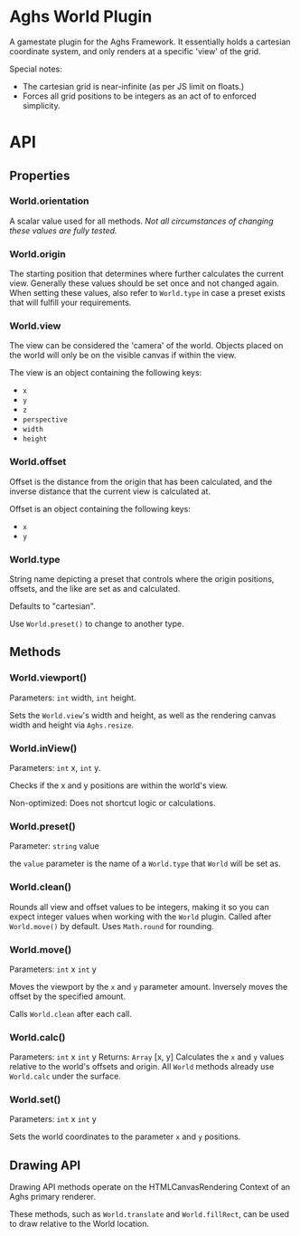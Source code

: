 
# Aghs World Plugin

A gamestate plugin for the Aghs Framework.
It essentially holds a cartesian coordinate system, and only renders at a specific 'view' of the grid.

Special notes:

- The cartesian grid is near-infinite (as per JS limit on floats.)
- Forces all grid positions to be integers as an act of to enforced simplicity.

# API

## Properties

### World.orientation

A scalar value used for all methods.
_Not all circumstances of changing these values are fully tested._

### World.origin

The starting position that determines where further calculates the current view. Generally these values should be set once and not changed again.
When setting these values, also refer to `World.type` in case a preset exists that will fulfill your requirements.

### World.view

The view can be considered the 'camera' of the world. Objects placed on the world will only be on the visible canvas if within the view.

The view is an object containing the following keys:
  - `x`
  - `y`
  - `z`
  - `perspective`
  - `width`
  - `height`


### World.offset

Offset is the distance from the origin that has been calculated, and the inverse distance that the current view is calculated at.

Offset is an object containing the following keys:
  - `x`
  - `y`


### World.type

String name depicting a preset that controls where the origin positions, offsets, and the like are set as and calculated.

Defaults to "cartesian".

Use `World.preset()` to change to another type. 

## Methods

### World.viewport()

Parameters: `int` width, `int` height.

Sets the `World.view`'s width and height, as well as the rendering canvas width and height via `Aghs.resize`.

### World.inView()

Parameters: `int` x, `int` y.

Checks if the x and y positions are within the world's view.

Non-optimized: Does not shortcut logic or calculations.

### World.preset()

Parameter: `string` value

the `value` parameter is the name of a `World.type` that `World` will be set as.

### World.clean()

Rounds all view and offset values to be integers, making it so you can expect integer values when working with the `World` plugin.
Called after `World.move()` by default. 
Uses `Math.round` for rounding.

### World.move()

Parameters: `int` x `int` y

Moves the viewport by the `x` and `y` parameter amount. Inversely moves the offset by the specified amount.

Calls `World.clean` after each call.

### World.calc()

Parameters: `int` x `int` y
Returns: `Array` [x, y]
Calculates the `x` and `y` values relative to the world's offsets and origin.
All `World` methods already use `World.calc` under the surface.


### World.set()

Parameters: `int` x `int` y

Sets the world coordinates to the parameter `x` and `y` positions.

## Drawing API

Drawing API methods operate on the HTMLCanvasRendering Context of an Aghs primary renderer.

These methods, such as `World.translate` and `World.fillRect`, can be used to draw relative to the World location.
